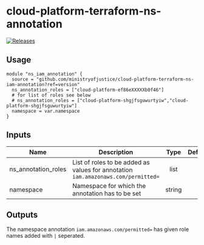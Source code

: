 # cloud-platform-terraform-ns-annotation

[![Releases](https://img.shields.io/github/release/ministryofjustice/cloud-platform-terraform-ns-iam-annotation/all.svg?style=flat-square)](https://github.com/ministryofjustice/cloud-platform-terraform-ns-iam-annotation/releases)



## Usage

```hcl
module "ns_iam_annotation" {
  source = "github.com/ministryofjustice/cloud-platform-terraform-ns-iam-annotation?ref=version"
  ns_annotation_roles = ["cloud-platform-ef86eXXXXXb0f46"]
  # for list of roles see below 
  # ns_annotation_roles = ["cloud-platform-shgjfsguwurtyiw","cloud-platform-shgjfsguwurtyiw"]
  namespace = var.namespace
}

```
## Inputs

| Name | Description | Type | Default | Required |
|------|-------------|:----:|:-----:|:-----:|
| ns_annotation_roles | List of roles to be added as values for annotation `iam.amazonaws.com/permitted=` | list | - | yes |
| namespace | Namespace for which the annotation has to be set | string | - | yes |

## Outputs

The namespace annotation `iam.amazonaws.com/permitted=` has given role names added with `|` seperated. 

